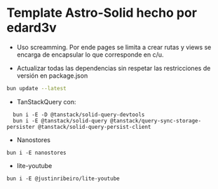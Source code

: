 # Template Astro-Solid hecho por edard3v

- Uso screamming. Por ende pages se limita a crear rutas y views se encarga de encapsular lo que corresponde en c/u.

- Actualizar todas las dependencias sin respetar las restricciones de versión en package.json

```bash
bun update --latest
```

- TanStackQuery con:

```
  bun i -E -D @tanstack/solid-query-devtools
  bun i -E @tanstack/solid-query @tanstack/query-sync-storage-persister @tanstack/solid-query-persist-client
```

- Nanostores

```
bun i -E nanostores
```

- lite-youtube

```
bun i -E @justinribeiro/lite-youtube
```
